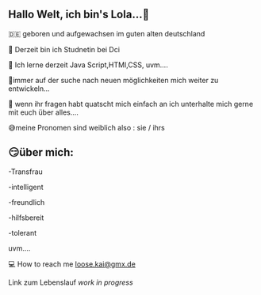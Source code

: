 ## Hallo Welt, ich bin's Lola...👋



:de: geboren und aufgewachsen im guten alten deutschland

:school_satchel: Derzeit bin ich Studnetin bei Dci

:book: Ich lerne derzeit Java Script,HTMl,CSS, uvm....

:high_heel:immer auf der suche nach neuen möglichkeiten mich weiter zu entwickeln...



:speech_balloon: wenn ihr fragen habt quatscht mich einfach an ich unterhalte mich gerne mit euch über alles....

:sweat_smile:meine Pronomen sind weiblich also : sie / ihrs

:smirk:über mich:
---
-Transfrau

-intelligent

-freundlich

-hilfsbereit

-tolerant

uvm....

:computer: How to reach me loose.kai@gmx.de

Link zum Lebenslauf *work in progress*








<!--
**Lola218/Lola218** is a ✨ _special_ ✨ repository because its `README.md` (this file) appears on your GitHub profile.

Here are some ideas to get you started:

- 🔭 I’m currently working on ...
- 🌱 I’m currently learning ...
- 👯 I’m looking to collaborate on ...
- 🤔 I’m looking for help with ...
- 💬 Ask me about ...
- 📫 How to reach me: ...
- 😄 Pronouns: ...
- ⚡ Fun fact: ...
-->
